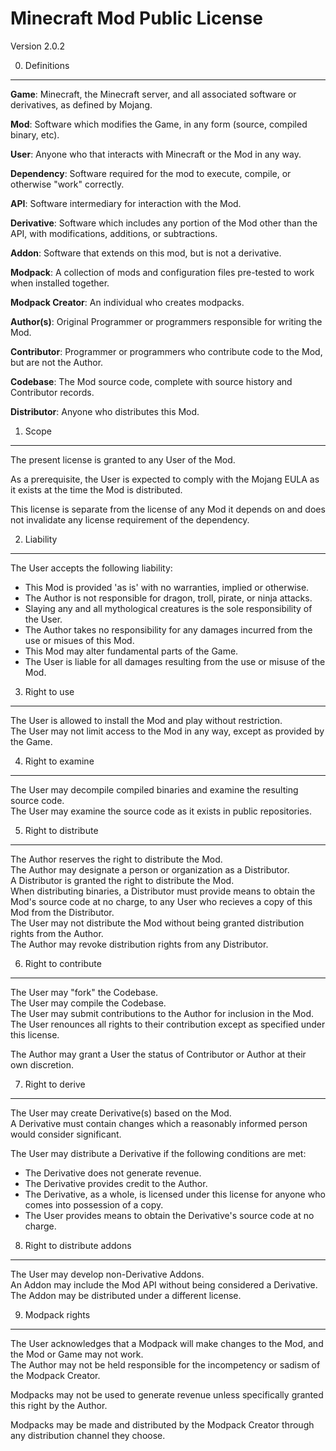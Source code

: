 Minecraft Mod Public License
============================

Version 2.0.2

0. Definitions
--------------

**Game**: Minecraft, the Minecraft server, and all associated software or derivatives, as defined by Mojang.

**Mod**: Software which modifies the Game, in any form (source, compiled binary, etc).

**User**: Anyone who that interacts with Minecraft or the Mod in any way.

**Dependency**: Software required for the mod to execute, compile, or otherwise "work" correctly.

**API**: Software intermediary for interaction with the Mod.

**Derivative**: Software which includes any portion of the Mod other than the API, with modifications, additions, or subtractions.

**Addon**: Software that extends on this mod, but is not a derivative.

**Modpack**: A collection of mods and configuration files pre-tested to work when installed together.

**Modpack Creator**: An individual who creates modpacks.

**Author(s)**: Original Programmer or programmers responsible for writing the Mod.

**Contributor**: Programmer or programmers who contribute code to the Mod, but are not the Author.

**Codebase**: The Mod source code, complete with source history and Contributor records.

**Distributor**: Anyone who distributes this Mod.

1. Scope
--------

The present license is granted to any User of the Mod.

As a prerequisite, the User is expected to comply with the Mojang EULA as it exists at the time the Mod is distributed.

This license is separate from the license of any Mod it depends on and does not invalidate any license requirement of the dependency.

2. Liability
--------

The User accepts the following liability:
 - This Mod is provided 'as is' with no warranties, implied or otherwise.
 - The Author is not responsible for dragon, troll, pirate, or ninja attacks.
 - Slaying any and all mythological creatures is the sole responsibility of the User.
 - The Author takes no responsibility for any damages incurred from the use or misues of this Mod.
 - This Mod may alter fundamental parts of the Game.
 - The User is liable for all damages resulting from the use or misuse of the Mod.

3. Right to use
--------

The User is allowed to install the Mod and play without restriction.  
The User may not limit access to the Mod in any way, except as provided by the Game.  

4. Right to examine
--------

The User may decompile compiled binaries and examine the resulting source code.  
The User may examine the source code as it exists in public repositories.

5. Right to distribute
--------

The Author reserves the right to distribute the Mod.  
The Author may designate a person or organization as a Distributor.  
A Distributor is granted the right to distribute the Mod.  
When distributing binaries, a Distributor must provide means to obtain the Mod's source code at no charge, to any User who recieves a copy of this Mod from the Distributor.  
The User may not distribute the Mod without being granted distribution rights from the Author.  
The Author may revoke distribution rights from any Distributor.  

6. Right to contribute
--------

The User may "fork" the Codebase.  
The User may compile the Codebase.  
The User may submit contributions to the Author for inclusion in the Mod.  
The User renounces all rights to their contribution except as specified under this license.  

The Author may grant a User the status of Contributor or Author at their own discretion.  

7. Right to derive
--------

The User may create Derivative(s) based on the Mod.  
A Derivative must contain changes which a reasonably informed person would consider significant.  

The User may distribute a Derivative if the following conditions are met:
 - The Derivative does not generate revenue.
 - The Derivative provides credit to the Author.
 - The Derivative, as a whole, is licensed under this license for anyone who comes into possession of a copy.
 - The User provides means to obtain the Derivative's source code at no charge.

8. Right to distribute addons
--------

The User may develop non-Derivative Addons.  
An Addon may include the Mod API without being considered a Derivative.  
The Addon may be distributed under a different license.  

9. Modpack rights
--------

The User acknowledges that a Modpack will make changes to the Mod, and the Mod or Game may not work.  
The Author may not be held responsible for the incompetency or sadism of the Modpack Creator.  

Modpacks may not be used to generate revenue unless specifically granted this right by the Author.  

Modpacks may be made and distributed by the Modpack Creator through any distribution channel they choose.  
